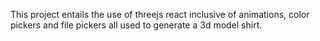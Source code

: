 This project entails the use of threejs react inclusive of animations, color pickers and file pickers all used to generate a 3d model shirt.
